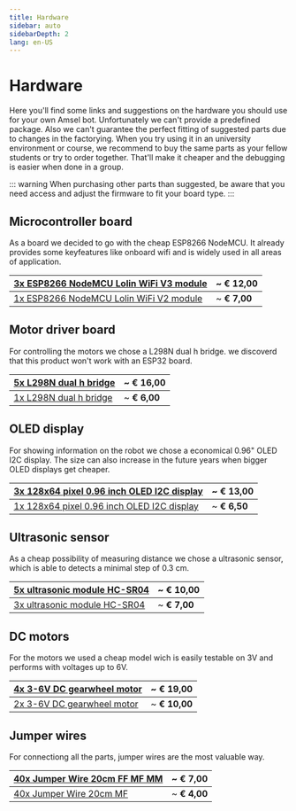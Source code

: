 ```yaml
---
title: Hardware
sidebar: auto
sidebarDepth: 2
lang: en-US
---
```


# Hardware

Here you'll find some links and suggestions on the hardware you should use for your own Amsel bot. Unfortunately we can't provide a predefined package. Also we can't guarantee the perfect fitting of suggested parts due to changes in the factorying. When you try using it in an university environment or course, we recommend to buy the same parts as your fellow students or try to order together. That'll make it cheaper and the debugging is easier when done in a group.

::: warning
When purchasing other parts than suggested, be aware that you need access and adjust the firmware to fit your board type.
:::

## Microcontroller board
As a board we decided to go with the cheap ESP8266 NodeMCU. It already provides some keyfeatures like onboard wifi and is widely used in all areas of application.


|[3x ESP8266 NodeMCU Lolin WiFi V3 module](https://amzn.to/2r6KREU) | ~ **€ 12,00**|
|-------------------------------------------------------------------|--------------|
|[1x ESP8266 NodeMCU Lolin WiFi V2 module](https://amzn.to/2YfSbtU) | ~ **€ 7,00** |

## Motor driver board
For controlling the motors we chose a L298N dual h bridge. we discoverd that this product won't work with an ESP32 board.

|[5x L298N dual h bridge](https://amzn.to/2ORsCwg) | ~ **€ 16,00**|
|--------------------------------------------------|--------------|
|[1x L298N dual h bridge](https://amzn.to/2ORsCwg) | ~ **€ 6,00** |

## OLED display
For showing information on the robot we chose a economical 0.96" OLED I2C display. The size can also increase in the future years when bigger OLED displays get cheaper.

|[3x 128x64 pixel 0.96 inch OLED I2C display](https://amzn.to/34MZr2N) | ~ **€ 13,00** |
|----------------------------------------------------------------------|---------------|
|[1x 128x64 pixel 0.96 inch OLED I2C display](https://amzn.to/33TRoQm) | ~ **€ 6,50** |

## Ultrasonic sensor
As a cheap possibility of measuring distance we chose a ultrasonic sensor, which is able to detects a minimal step of 0.3 cm.

|[5x ultrasonic module HC-SR04](https://amzn.to/38a2VhO) | ~ **€ 10,00** |
|--------------------------------------------------------|---------------|
|[3x ultrasonic module HC-SR04](https://amzn.to/38cd1Pw) | ~ **€ 7,00**  |

## DC motors
For the motors we used a cheap model wich is easily testable on 3V and performs with voltages up to 6V.

|[4x 3-6V DC gearwheel motor](https://amzn.to/2r725C3) | ~ **€ 19,00** |
|------------------------------------------------------|---------------|
|[2x 3-6V DC gearwheel motor](https://amzn.to/33Sus4a) | ~ **€ 10,00** |

## Jumper wires
For connectiong all the parts, jumper wires are the most valuable way.

|[40x Jumper Wire 20cm FF MF MM](https://amzn.to/34TqWro) | ~ **€ 7,00** |
|---------------------------------------------------------|--------------|
|[40x Jumper Wire 20cm MF](https://amzn.to/2Pds9n2)       | ~ **€ 4,00** |